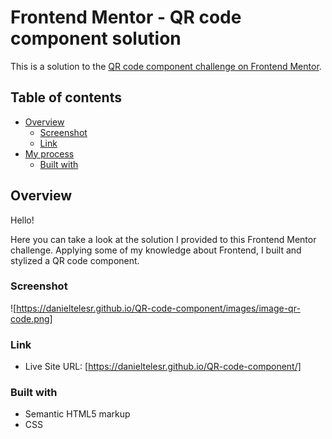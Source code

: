 # Frontend Mentor - QR code component solution

This is a solution to the [QR code component challenge on Frontend Mentor](https://www.frontendmentor.io/challenges/qr-code-component-iux_sIO_H). 

## Table of contents

- [Overview](#overview)
  - [Screenshot](#screenshot)
  - [Link](#link)
- [My process](#my-process)
  - [Built with](#built-with)

## Overview
Hello!

Here you can take a look at the solution I provided to this Frontend Mentor challenge. Applying some of my knowledge about Frontend, I built and stylized a QR code component.

### Screenshot

![https://danieltelesr.github.io/QR-code-component/images/image-qr-code.png]

### Link

- Live Site URL: [https://danieltelesr.github.io/QR-code-component/]

### Built with

- Semantic HTML5 markup
- CSS 